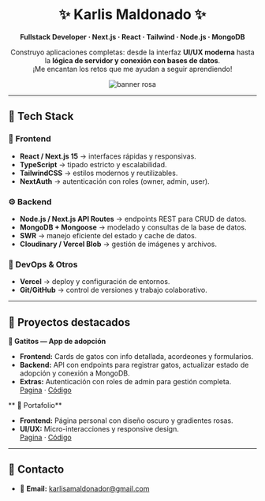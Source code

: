 <div align="center">

# ✨ Karlis Maldonado ✨

**Fullstack Developer · Next.js · React · Tailwind · Node.js · MongoDB**

Construyo aplicaciones completas: desde la interfaz **UI/UX moderna** hasta la **lógica de servidor y conexión con bases de datos**.  
¡Me encantan los retos que me ayudan a seguir aprendiendo!

<!-- Banner -->
<img src="https://capsule-render.vercel.app/api?type=soft&height=120&color=0:ff9bd3,100:bb86fc&text=Hola%20(˶ᵔ%20ᵕ%20ᵔ˶)&fontColor=ffffff&fontSize=28" alt="banner rosa" />

</div>


---

## 🧰 Tech Stack

### 🌸 Frontend
- **React / Next.js 15** → interfaces rápidas y responsivas.  
- **TypeScript** → tipado estricto y escalabilidad.  
- **TailwindCSS** → estilos modernos y reutilizables.  
- **NextAuth** → autenticación con roles (owner, admin, user).  

### ⚙️ Backend
- **Node.js / Next.js API Routes** → endpoints REST para CRUD de datos.  
- **MongoDB + Mongoose** → modelado y consultas de la base de datos.  
- **SWR** → manejo eficiente del estado y cache de datos.  
- **Cloudinary / Vercel Blob** → gestión de imágenes y archivos.  

### 🚀 DevOps & Otros
- **Vercel** → deploy y configuración de entornos.  
- **Git/GitHub** → control de versiones y trabajo colaborativo.  

---

## 🌸 Proyectos destacados

**🐾 Gatitos — App de adopción**  
- **Frontend:** Cards de gatos con info detallada, acordeones y formularios.  
- **Backend:** API con endpoints para registrar gatos, actualizar estado de adopción y conexión a MongoDB.  
- **Extras:** Autenticación con roles de admin para gestión completa.  
  [Pagina](https://gatitos-delta.vercel.app/) · [Código](https://github.com/karlismr/gatitos)

** 💼 Portafolio**  
- **Frontend:** Página personal con diseño oscuro y gradientes rosas.  
- **UI/UX:** Micro-interacciones y responsive design.  
  [Pagina](https://portafolioweb-sandy.vercel.app/) · [Código](https://github.com/karlismr/Portafolio)

---


## 🤝 Contacto

- 📧 **Email:** karlisamaldonador@gmail.com  
